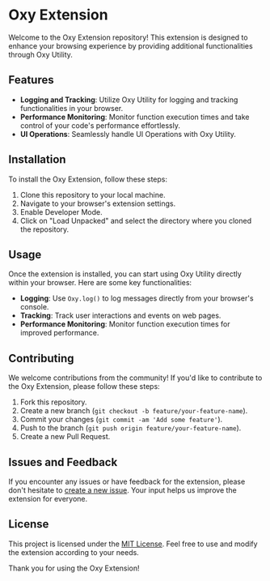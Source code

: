 # Oxy Extension

Welcome to the Oxy Extension repository! This extension is designed to enhance your browsing experience by providing additional functionalities through Oxy Utility.

## Features

- **Logging and Tracking**: Utilize Oxy Utility for logging and tracking functionalities in your browser.
- **Performance Monitoring**: Monitor function execution times and take control of your code's performance effortlessly.
- **UI Operations**: Seamlessly handle UI Operations with Oxy Utility.

## Installation

To install the Oxy Extension, follow these steps:

1. Clone this repository to your local machine.
2. Navigate to your browser's extension settings.
3. Enable Developer Mode.
4. Click on "Load Unpacked" and select the directory where you cloned the repository.

## Usage

Once the extension is installed, you can start using Oxy Utility directly within your browser. Here are some key functionalities:

- **Logging**: Use `Oxy.log()` to log messages directly from your browser's console.
- **Tracking**: Track user interactions and events on web pages.
- **Performance Monitoring**: Monitor function execution times for improved performance.

## Contributing

We welcome contributions from the community! If you'd like to contribute to the Oxy Extension, please follow these steps:

1. Fork this repository.
2. Create a new branch (`git checkout -b feature/your-feature-name`).
3. Commit your changes (`git commit -am 'Add some feature'`).
4. Push to the branch (`git push origin feature/your-feature-name`).
5. Create a new Pull Request.

## Issues and Feedback

If you encounter any issues or have feedback for the extension, please don't hesitate to [create a new issue](https://github.com/your-username/oxy-extension/issues). Your input helps us improve the extension for everyone.

## License

This project is licensed under the [MIT License](LICENSE). Feel free to use and modify the extension according to your needs.

Thank you for using the Oxy Extension!
